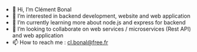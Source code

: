 - 👋 Hi, I’m Clément Bonal
- 👀 I’m interested in backend development, website and web application
- 🌱 I’m currently learning more about node.js and express for backend
- 💞️ I’m looking to collaborate on web services / microservices (Rest API) and web application
- 📫 How to reach me : cl.bonal@free.fr

<!---
clembnl/clembnl is a ✨ special ✨ repository because its `README.md` (this file) appears on your GitHub profile.
You can click the Preview link to take a look at your changes.
--->
